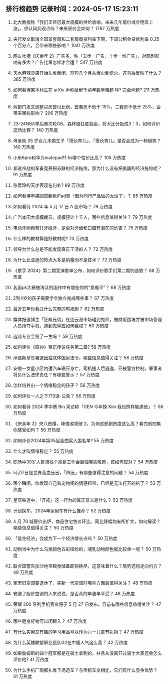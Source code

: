 
## 排行榜趋势 记录时间：2024-05-17 15:23:11
  
  1. 北大教授称「我们正经历最大规模的供给收缩，未来几年房价或会明显上涨」，你认同此观点吗？未来房价会如何？ 1787 万热度
    
  2. 央行发文取消全国首套房和二套房商贷利率下限，下调公积金贷款利率 0.25 个百分点，会带来哪些影响？ 1041 万热度
    
  3. 网友吐槽《庆余年 2》广告多，称「五步一广告，十步一堆广告」，对观剧影响有多大？广告比重怎样才合适？ 547 万热度
    
  4. 天水麻辣烫店开始扎堆倒闭，短短几个月从爆火到熄火，这背后反映了什么？ 385 万热度
    
  5. 如何看待某本科生在 arXiv 声称破解千禧年数学难题 NP 完全问题? 211 万热度
    
  6. 两部门发文调整买房首付比例，首套房不低于 15%，二套房不低于 25%，会带来哪些影响？ 206 万热度
    
  7. 23-24NBA季后赛次轮G6，森林狼狂胜掘金，将大比分扳成3：3，如何评价这场比赛？ 140 万热度
    
  8. 母亲劝 35 岁女儿未婚生子「搭伙育儿」，「搭伙育儿」是否会成为一种趋势？ 140 万热度
    
  9. 小米6pro和华为matepad11.5s哪个性价比高？ 105 万热度
    
  10. 都说冷战的军备竞赛把苏联的经济拖垮，那为什么没有把美国的经济拖垮呢？ 91 万热度
    
  11. 张爱玲的天才表现在何处? 89 万热度
    
  12. 如何看待苹果回应新款iPad贵「因为同行产品做的太烂了」？ 85 万热度
    
  13. 如何看待 2024 年 5 月 17 日 A 股市场？ 79 万热度
    
  14. 广汽本田大规模裁员，规模预计上千人，哪些信息值得关注？ 79 万热度
    
  15. 电动牙刷频繁打牙磕牙，是否对牙齿和口腔有潜在的危害？ 75 万热度
    
  16. 什么样的教材算是好教材呢? 73 万热度
    
  17. 领导为什么总是不能发现真正干活的人？ 72 万热度
    
  18. 为什么比亚迪的热点大多是销量而不是技术？ 72 万热度
    
  19. 《歌手 2024》第二期竞演歌单公布，如何评价歌手们第二期的选歌？ 68 万热度
    
  20. 名画pk大赛被淘汰的画作中有哪些你的“意难平”？ 68 万热度
    
  21. 2到4岁的孩子需要学会独立完成哪些事？ 67 万热度
    
  22. 最近五年你看过什么完整的电视剧？ 62 万热度
    
  23. 媒体报道博主「狂飙兄弟」在连云港市场碰到鬼秤，被商贩围堵并被市场管理人员抢夺手机，遇到鬼秤应如何维权？ 60 万热度
    
  24. 选错专业会毁了一生吗？ 59 万热度
    
  25. 如何评价《原神》赛诺传说任务第二章? 58 万热度
    
  26. 泽连斯基签署退出独联体国家法令，哪些信息值得关注？ 58 万热度
    
  27. 安徽一女童小区内遭汽车碾压身亡，司机撞人后逃逸，已被警方控制，肇事者将负什么法律责任？有哪些警示？ 57 万热度
    
  28. 怎样培养出一个情绪稳定的孩子？ 56 万热度
    
  29. 如何评价一人之下713话-公告？ 56 万热度
    
  30. 如何看待 2024 季中赛 Bin 采访称「GEN 今年换 Kiin 我也照样能虐他」？ 56 万热度
    
  31. 《庆余年 2》央八首播，峰值收视破 2，为何这部剧热度这么高？看完前四集你感受如何？ 56 万热度
    
  32. 如何评价2024年第35届金曲奖入围名单? 55 万热度
    
  33. 什么才叫情绪稳定？ 55 万热度
    
  34. 职场中30岁人群想找个高薪工作会面临哪些难题，该如何应对？ 54 万热度
    
  35. 5月17日是世界高血压日，「降压」有哪些值得注意的问题？ 54 万热度
    
  36. 哪个瞬间，你发现自己和宠物间的情感纽带，已经是无法打开的结了？ 53 万热度
    
  37. 星穹铁道中，「开拓」这一行为的真正意义是什么？ 53 万热度
    
  38. 计划换车，2024年家用车有什么推荐？ 52 万热度
    
  39. 4 月 70 城房价出炉，商品住宅售价环比、同比降幅均有所扩大，如何解读？哪些信息值得关注？ 50 万热度
    
  40. 「低空经济」会成为下一个经济增长点吗？ 50 万热度
    
  41. 动物当中为什么鸟类颜色五彩缤纷的，哺乳动物颜色就比较单一呢？ 50 万热度
    
  42. 联合国警告加沙地带粮食储备即将耗尽，这意味着什么？局势还将走向何方？ 49 万热度
    
  43. 家里旧空调要退休了，买新一代空调时哪些方面最值得关注？ 48 万热度
    
  44. 安装了厨房空调的人来说说，是否真的早装早享受？ 48 万热度
    
  45. 荣耀 200 系列手机官宣将于 5 月 27 日发布，目前有哪些信息值得关注？ 47 万热度
    
  46. 哪些健身好物可以闭眼入？ 47 万热度
    
  47. 有什么实用又有趣的学习用品可以作为六一儿童节礼物？ 47 万热度
    
  48. 为什么英雄联盟职业战队G2在中国人气这么高？ 42 万热度
    
  49. 如果詹姆斯的四个冠军都是在骑士拿到的，并且从没离开过骑士大家还会怎么评价他? 41 万热度
    
  50. 为什么手机厂商都扎堆下场造车？与传统车企相比，它们有什么竞争优势？ 41 万热度
    